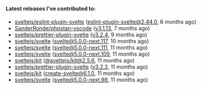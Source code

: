 ####  Latest releases I've contributed to:

- [sveltejs/eslint-plugin-svelte](https://github.com/sveltejs/eslint-plugin-svelte) ([eslint-plugin-svelte@2.44.0](https://github.com/sveltejs/eslint-plugin-svelte/releases/tag/eslint-plugin-svelte@2.44.0), 6 months ago)
- [SanderRonde/phpstan-vscode](https://github.com/SanderRonde/phpstan-vscode) ([v3.1.13](https://github.com/SanderRonde/phpstan-vscode/releases/tag/v3.1.13), 7 months ago)
- [sveltejs/prettier-plugin-svelte](https://github.com/sveltejs/prettier-plugin-svelte) ([v3.2.4](https://github.com/sveltejs/prettier-plugin-svelte/releases/tag/v3.2.4), 9 months ago)
- [sveltejs/svelte](https://github.com/sveltejs/svelte) ([svelte@5.0.0-next.117](https://github.com/sveltejs/svelte/releases/tag/svelte@5.0.0-next.117), 10 months ago)
- [sveltejs/svelte](https://github.com/sveltejs/svelte) ([svelte@5.0.0-next.111](https://github.com/sveltejs/svelte/releases/tag/svelte@5.0.0-next.111), 11 months ago)
- [sveltejs/svelte](https://github.com/sveltejs/svelte) ([svelte@5.0.0-next.109](https://github.com/sveltejs/svelte/releases/tag/svelte@5.0.0-next.109), 11 months ago)
- [sveltejs/kit](https://github.com/sveltejs/kit) ([@sveltejs/kit@2.5.6](https://github.com/sveltejs/kit/releases/tag/@sveltejs/kit@2.5.6), 11 months ago)
- [sveltejs/prettier-plugin-svelte](https://github.com/sveltejs/prettier-plugin-svelte) ([v3.2.3](https://github.com/sveltejs/prettier-plugin-svelte/releases/tag/v3.2.3), 11 months ago)
- [sveltejs/kit](https://github.com/sveltejs/kit) ([create-svelte@6.1.0](https://github.com/sveltejs/kit/releases/tag/create-svelte@6.1.0), 11 months ago)
- [sveltejs/svelte](https://github.com/sveltejs/svelte) ([svelte@5.0.0-next.98](https://github.com/sveltejs/svelte/releases/tag/svelte@5.0.0-next.98), 11 months ago)
